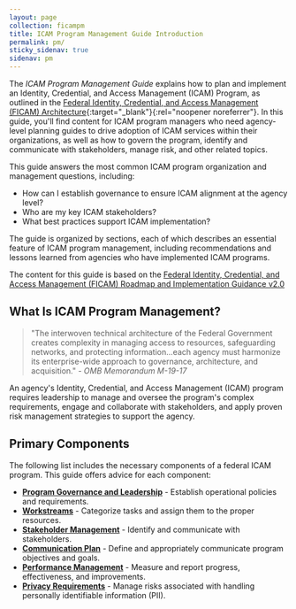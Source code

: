```yaml
---
layout: page
collection: ficampm
title: ICAM Program Management Guide Introduction
permalink: pm/
sticky_sidenav: true
sidenav: pm
---
```


The *ICAM Program Management Guide* explains how to plan and implement an Identity, Credential, and Access Management (ICAM) Program, as outlined in the [Federal Identity, Credential, and Access Management (FICAM) Architecture](../../arch/){:target="_blank"}{:rel="noopener noreferrer"}. In this guide, you'll find content for ICAM program managers who need agency-level planning guides to drive adoption of ICAM services within their organizations, as well as how to govern the program, identify and communicate with stakeholders, manage risk, and other related topics.

This guide answers the most common ICAM program organization and management questions, including:

- How can I establish governance to ensure ICAM alignment at the agency level?
- Who are my key ICAM stakeholders?
- What best practices support ICAM implementation?

The guide is organized by sections, each of which describes an essential feature of ICAM program management, including recommendations and lessons learned from agencies who have implemented ICAM programs.

The content for this guide is based on the [Federal Identity, Credential, and Access Management (FICAM) Roadmap and Implementation Guidance v2.0](https://www.idmanagement.gov/docs/roadmap-ficam.pdf)

## What Is ICAM Program Management?

> "The interwoven technical architecture of the Federal Government creates complexity in managing access to resources, safeguarding networks, and protecting information...each agency must harmonize its enterprise-wide approach to governance, architecture, and acquisition." - *OMB Memorandum M-19-17*

An agency's Identity, Credential, and Access Management (ICAM) program requires leadership to manage and oversee the program's complex requirements, engage and collaborate with stakeholders, and apply proven risk management strategies to support the agency.

## Primary Components

The following list includes the necessary components of a federal ICAM program. This guide offers advice for each component:

- [**Program Governance and Leadership**](../pm/governance/) - Establish operational policies and requirements.
- [**Workstreams**](../pm/workstreams/) - Categorize tasks and assign them to the proper resources.
- [**Stakeholder Management**](../pm/stakeholders/) - Identify and communicate with stakeholders.
- [**Communication Plan**](../pm/comm/) - Define and appropriately communicate program objectives and goals.
- [**Performance Management**](../pm/performance/) - Measure and report progress, effectiveness, and improvements.
- [**Privacy Requirements**](../pm/privacy/) - Manage risks associated with handling personally identifiable information (PII).
